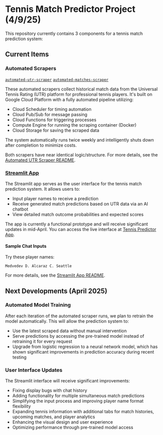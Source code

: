 # Tennis Match Predictor Project (4/9/25)

This repository currently contains 3 components for a tennis match prediction system:

## Current Items

### Automated Scrapers
[`automated-utr-scraper`](https://github.com/dom-schulz/utr-tennis-match-predictor/tree/main/automated-utr-scraper)
[`automated-matches-scraper`](https://github.com/dom-schulz/utr-tennis-match-predictor/tree/main/automated-matches-scraper)

These automated scrapers collect historical match data from the Universal Tennis Rating (UTR) platform for professional tennis players. It's built on Google Cloud Platform with a fully automated pipeline utilizing:

- Cloud Scheduler for timing automation
- Cloud Pub/Sub for message passing
- Cloud Functions for triggering processes
- Compute Engine for running the scraping container (Docker)
- Cloud Storage for saving the scraped data

The system automatically runs twice weekly and intelligently shuts down after completion to minimize costs.

Both scrapers have near identical logic/structure. For more details, see the [Automated UTR Scraper README](https://github.com/dom-schulz/utr-tennis-match-predictor/blob/main/automated-utr-scraper/README.md). 


### [Streamlit App](https://github.com/dom-schulz/utr-tennis-match-predictor/tree/main/user-interface)

The Streamlit app serves as the user interface for the tennis match prediction system. It allows users to:

- Input player names to receive a prediction
- Receive generated match predictions based on UTR data via an AI chatbot
- View detailed match outcome probabilities and expected scores

The app is currently a functional prototype and will receive significant updates in mid-April. You can access the live interface at [Tennis Predictor App](https://utr-tennis-match-predictor.streamlit.app/).

#### Sample Chat Inputs
Try these player names:
```
Medvedev D. Alcaraz C. Seattle
```

For more details, see the [Streamlit App README](https://github.com/dom-schulz/utr-tennis-match-predictor/blob/main/user-interface/README.md).


## Next Developments (April 2025)

### Automated Model Training

After each iteration of the automated scraper runs, we plan to retrain the model automatically. This will allow the prediction system to:

- Use the latest scraped data without manual intervention
- Serve predictions by accessing the pre-trained model instead of retraining it for every request
- Upgrade from logistic regression to a neural network model, which has shown significant improvements in prediction accuracy during recent testing

### User Interface Updates

The Streamlit interface will receive significant improvements:

- Fixing display bugs with chat history
- Adding functionality for multiple simultaneous match predictions
- Simplifying the input process and improving player name format flexibility
- Expanding tennis information with additional tabs for match histories, upcoming matches, and player analytics
- Enhancing the visual design and user experience
- Optimizing performance through pre-trained model access 